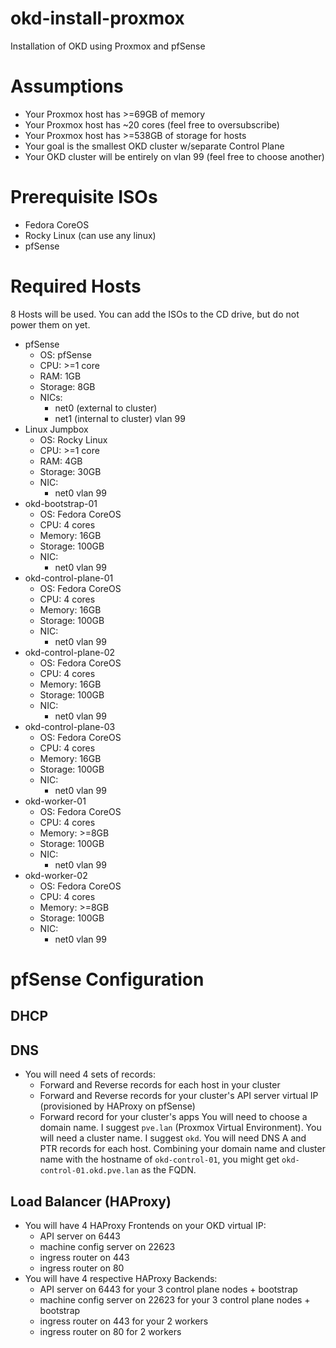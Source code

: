 # okd-install-proxmox
Installation of OKD using Proxmox and pfSense
# Assumptions
- Your Proxmox host has >=69GB of memory
- Your Proxmox host has ~20 cores (feel free to oversubscribe)
- Your Proxmox host has >=538GB of storage for hosts
- Your goal is the smallest OKD cluster w/separate Control Plane
- Your OKD cluster will be entirely on vlan 99 (feel free to choose another)
# Prerequisite ISOs
- Fedora CoreOS
- Rocky Linux (can use any linux)
- pfSense
# Required Hosts
8 Hosts will be used. You can add the ISOs to the CD drive, but do not power them on yet.
- pfSense
	- OS: pfSense
	- CPU: >=1 core
	- RAM: 1GB
	- Storage: 8GB
	- NICs:
		- net0 (external to cluster)
		- net1 (internal to cluster) vlan 99
- Linux Jumpbox
	- OS: Rocky Linux
	- CPU: >=1 core
	- RAM: 4GB
	- Storage: 30GB
	- NIC:
		- net0 vlan 99
- okd-bootstrap-01
	- OS: Fedora CoreOS
	- CPU: 4 cores
	- Memory: 16GB
	- Storage: 100GB
	- NIC:
		- net0 vlan 99
- okd-control-plane-01
	- OS: Fedora CoreOS
	- CPU: 4 cores
	- Memory: 16GB
	- Storage: 100GB
	- NIC:
		- net0 vlan 99
- okd-control-plane-02
	- OS: Fedora CoreOS
	- CPU: 4 cores
	- Memory: 16GB
	- Storage: 100GB
	- NIC:
		- net0 vlan 99
- okd-control-plane-03
	- OS: Fedora CoreOS
	- CPU: 4 cores
	- Memory: 16GB
	- Storage: 100GB
	- NIC:
		- net0 vlan 99
- okd-worker-01
	- OS: Fedora CoreOS
	- CPU: 4 cores
	- Memory: >=8GB
	- Storage: 100GB
	- NIC:
		- net0 vlan 99
- okd-worker-02
	- OS: Fedora CoreOS
	- CPU: 4 cores
	- Memory: >=8GB
	- Storage: 100GB
	- NIC:
		- net0 vlan 99
# pfSense Configuration
## DHCP
## DNS
- You will need 4 sets of records:
	- Forward and Reverse records for each host in your cluster
 	- Forward and Reverse records for your cluster's API server virtual IP (provisioned by HAProxy on pfSense)
  	- Forward record for your cluster's apps
You will need to choose a domain name. I suggest `pve.lan` (Proxmox Virtual Environment).
You will need a cluster name. I suggest `okd`.
You will need DNS A and PTR records for each host. Combining your domain name and cluster name with the hostname of `okd-control-01`, you might get `okd-control-01.okd.pve.lan` as the FQDN. 
## Load Balancer (HAProxy)
- You will have 4 HAProxy Frontends on your OKD virtual IP:
	- API server on 6443
 	- machine config server on 22623
  	- ingress router on 443
  	- ingress router on 80
- You will have 4 respective HAProxy Backends:
	- API server on 6443 for your 3 control plane nodes + bootstrap
 	- machine config server on 22623 for your 3 control plane nodes + bootstrap
  	- ingress router on 443 for your 2 workers
  	- ingress router on 80 for 2 workers
